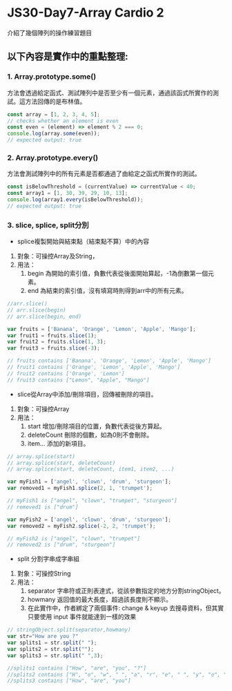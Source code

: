 # JS30-Day7-Array Cardio 2
介紹了幾個陣列的操作練習題目

## 以下內容是實作中的重點整理:
### 1. Array.prototype.some()
方法會透過給定函式、測試陣列中是否至少有一個元素，通過該函式所實作的測試。這方法回傳的是布林值。  
```javascript
const array = [1, 2, 3, 4, 5];
// checks whether an element is even
const even = (element) => element % 2 === 0;
console.log(array.some(even));
// expected output: true
```
### 2. Array.prototype.every()
方法會測試陣列中的所有元素是否都通過了由給定之函式所實作的測試。
```javascript
const isBelowThreshold = (currentValue) => currentValue < 40;
const array1 = [1, 30, 39, 29, 10, 13];
console.log(array1.every(isBelowThreshold));
// expected output: true
```
### 3. slice, splice, split分別  
* splice複製開始與結束點（結束點不算）中的內容  
1. 對象：可操控Array及String，
2. 用法：
    1. begin 為開始的索引值，負數代表從後面開始算起，-1為倒數第一個元素。
    2. end 為結束的索引值，沒有填寫時則得到arr中的所有元素。
```Javascript
//arr.slice()
// arr.slice(begin)
// arr.slice(begin, end)

var fruits = ['Banana', 'Orange', 'Lemon', 'Apple', 'Mango'];
var fruit1 = fruits.slice(1);
var fruit2 = fruits.slice(1, 3);
var fruit3 = fruits.slice(-3);

// fruits contains ['Banana', 'Orange', 'Lemon', 'Apple', 'Mango']
// fruit1 contains ['Orange', 'Lemon', 'Apple', 'Mango']
// fruit2 contains ['Orange', 'Lemon']
// fruit3 contains ["Lemon", "Apple", "Mango"]
```

* slice從Array中添加/刪除項目，回傳被刪除的項目。  
1. 對象：可操控Array
2. 用法：
    1. start 增加/刪除項目的位置，負數代表從後方算起。
    2. deleteCount 刪除的個數，如為0則不會刪除。
    3. item… 添加的新項目。
```Javascript
// array.splice(start)
// array.splice(start, deleteCount)
// array.splice(start, deleteCount, item1, item2, ...)

var myFish1 = ['angel', 'clown', 'drum', 'sturgeon'];
var removed1 = myFish1.splice(2, 1, 'trumpet');

// myFish1 is ["angel", "clown", "trumpet", "sturgeon"]
// removed1 is ["drum"]

var myFish2 = ['angel', 'clown', 'drum', 'sturgeon'];
var removed2 = myFish2.splice(-2, 2, 'trumpet');

// myFish2 is ["angel", "clown", "trumpet"]
// removed2 is ["drum", "sturgeon"]
```

* split 分割字串成字串組  
1. 對象：可操控String
2. 用法：
    1. separator 字串符或正則表達式，從該參數指定的地方分割stringObject。
    2. howmany 返回值的最大長度，超過該長度則不顯示。
    3. 在此實作中，作者綁定了兩個事件: change & keyup 去搜尋資料，但其實只要使用 input 事件就能達到一樣的效果
```Javascript
// stringObject.split(separator,howmany)
var str="How are you ?"
var splits1 = str.split(" ");
var splits2 = str.split("");
var splits3 = str.split(" ",3);

//splits1 contains ["How", "are", "you", "?"]
//splits2 contains ["H", "o", "w", " ", "a", "r", "e", " ", "y", "o", "u", " ", "?"]
//splits3 contains ["How", "are", "you"]
```